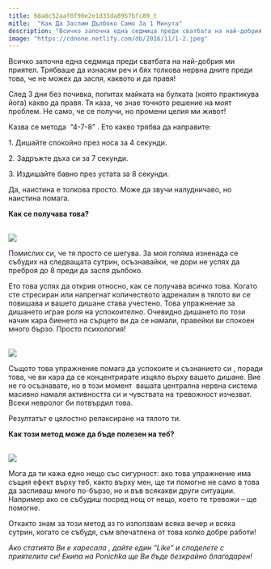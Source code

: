 ```yaml
---
title: 68a8c52aaf0f90e2e1d33da8957bfc89_t
mitle:  "Как Да Заспим Дълбоко Само За 1 Минута"
description: "Всичко започна една седмица преди сватбата на най-добрия ми приятел. Трябваше да изнасям реч и бях толкова нервна дните преди това, че не можех да заспя, каквото и да"
image: "https://cdnone.netlify.com/db/2016/11/1-2.jpeg"
---
```


 <p>Всичко започна една седмица преди сватбата на най-добрия ми приятел. Трябваше да изнасям реч и бях толкова нервна дните преди това, че не можех да заспя, каквото и да правя!</p>      <p>След 3 дни без почивка, попитах майката на булката (която практикува йога) какво да правя. Тя каза, че знае точното решение на моят проблем. Не само, че се получи, но промени целия ми живот!</p>  <p>Казва се метода  “4-7-8” . Ето какво трябва да направите:</p> <p>1. Дишайте спокойно през носа за 4 секунди.</p>      <p>2. Задръжте дъха си за 7 секунди.</p> <p>3. Издишайте бавно през устата за 8 секунди.</p> <p>Да, наистина е толкова просто. Може да звучи налудничаво, но наистина помага.</p> <p><strong>Как се получава това?</strong></p>      <p> <br/><img src="https://cdnone.netlify.com/db/2016/11/1-2.jpeg"/><br/></p> <p>Помислих си, че тя просто се шегува. За моя голяма изненада се събудих на следващата сутрин, осъзнавайки, че дори не успях да преброя до 8 преди да заспя дълбоко.</p> <p>Ето това успях да открия относно, как се получава всичко това. Когато сте стресиран или напрегнат количеството адреналин в тялото ви се повишава и вашето дишане става учестено. Това упражнение за дишането играе роля на успокоително. Очевидно дишането по този начин кара биенето на сърцето ви да се намали, правейки ви спокоен много бързо. Просто психология!</p> <p> <br/><img src="https://cdnone.netlify.com/db/2016/11/sleep-760x400.jpg"/><br/></p> <p>Същото това упражнение помага да успокоите и съзнанието си , поради това, че ви кара да се концентрирате изцяло върху вашето дишане. Вие не го осъзнавате, но в този момент  вашата централна нервна система масивно намаля активността си и чувствата на тревожност изчезват. Всеки невролог би потвърдил това.</p> <p>Резултатът е цялостно релаксиране на тялото ти.</p>       <p><strong>Как този метод може да бъде полезен на теб?</strong></p> <p> <br/><img src="https://cdnone.netlify.com/db/2016/11/2-31.jpg"/><br/></p> <p>Мога да ти кажа едно нещо със сигурност: ако това упражнение има същия ефект върху теб, както върху мен, ще ти помогне не само в това да заспиваш много по-бързо, но и във всякакви други ситуации. Например ако се събудиш посред нощ от нещо, което те тревожи – ще помогне.</p>  <p>Откакто знам за този метод аз го използвам всяка вечер и всяка сутрин, когато се събудя, съм впечатлена от това колко добре работи!</p>       <p><i>Ако статията Ви е харесала , дайте един “Like” и споделете с приятелите си! Екипа на Ponichka ще Ви бъде безкрайно благодарен!</i></p>       